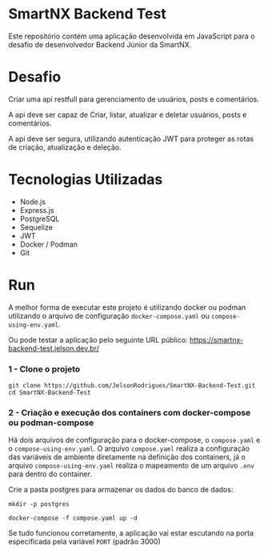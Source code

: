 # SmartNX Backend Test

Este repositório contém uma aplicação desenvolvida em JavaScript para o desafio de desenvolvedor Backend Júnior da SmartNX.

# Desafio

Criar uma api restfull para gerenciamento de usuários, posts e comentários.

A api deve ser capaz de Criar, listar, atualizar e deletar usuários, posts e comentários.

A api deve ser segura, utilizando autenticação JWT para proteger as rotas de criação, atualização e deleção.

# Tecnologias Utilizadas

- Node.js
- Express.js
- PostgreSQL
- Sequelize
- JWT
- Docker / Podman
- Git

# Run

A melhor forma de executar este projeto é utilizando docker ou podman utilizando o arquivo de configuração `docker-compose.yaml` ou `compose-using-env.yaml`.

Ou pode testar a aplicação pelo seguinte URL público: https://smartnx-backend-test.jelson.dev.br/

### 1 - Clone o projeto

```shell
git clone https://github.com/JelsonRodrigues/SmartNX-Backend-Test.git
cd SmartNX-Backend-Test
```

### 2 - Criação e execução dos containers com docker-compose ou podman-compose

Há dois arquivos de configuração para o docker-compose, o `compose.yaml` e o `compose-using-env.yaml`.
O arquivo `compose.yaml` realiza a configuração das variáveis de ambiente diretamente na definição dos containers, já o arquivo `compose-using-env.yaml` realiza o mapeamento de um arquivo `.env` para dentro do container.

Crie a pasta postgres para armazenar os dados do banco de dados:

```shell
mkdir -p postgres
```

```shell
docker-compose -f compose.yaml up -d
```

Se tudo funcionou corretamente, a aplicação vai estar escutando na porta especificada pela variável `PORT` (padrão 3000)
